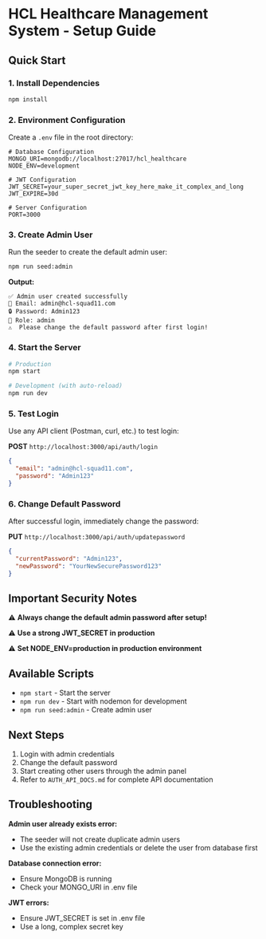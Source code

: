 # HCL Healthcare Management System - Setup Guide

## Quick Start

### 1. Install Dependencies

```bash
npm install
```

### 2. Environment Configuration

Create a `.env` file in the root directory:

```env
# Database Configuration
MONGO_URI=mongodb://localhost:27017/hcl_healthcare
NODE_ENV=development

# JWT Configuration
JWT_SECRET=your_super_secret_jwt_key_here_make_it_complex_and_long
JWT_EXPIRE=30d

# Server Configuration
PORT=3000
```

### 3. Create Admin User

Run the seeder to create the default admin user:

```bash
npm run seed:admin
```

**Output:**

```
✅ Admin user created successfully
📧 Email: admin@hcl-squad11.com
🔒 Password: Admin123
👤 Role: admin
⚠️  Please change the default password after first login!
```

### 4. Start the Server

```bash
# Production
npm start

# Development (with auto-reload)
npm run dev
```

### 5. Test Login

Use any API client (Postman, curl, etc.) to test login:

**POST** `http://localhost:3000/api/auth/login`

```json
{
  "email": "admin@hcl-squad11.com",
  "password": "Admin123"
}
```

### 6. Change Default Password

After successful login, immediately change the password:

**PUT** `http://localhost:3000/api/auth/updatepassword`

```json
{
  "currentPassword": "Admin123",
  "newPassword": "YourNewSecurePassword123"
}
```

## Important Security Notes

⚠️ **Always change the default admin password after setup!**

⚠️ **Use a strong JWT_SECRET in production**

⚠️ **Set NODE_ENV=production in production environment**

## Available Scripts

- `npm start` - Start the server
- `npm run dev` - Start with nodemon for development
- `npm run seed:admin` - Create admin user

## Next Steps

1. Login with admin credentials
2. Change the default password
3. Start creating other users through the admin panel
4. Refer to `AUTH_API_DOCS.md` for complete API documentation

## Troubleshooting

**Admin user already exists error:**

- The seeder will not create duplicate admin users
- Use the existing admin credentials or delete the user from database first

**Database connection error:**

- Ensure MongoDB is running
- Check your MONGO_URI in .env file

**JWT errors:**

- Ensure JWT_SECRET is set in .env file
- Use a long, complex secret key
